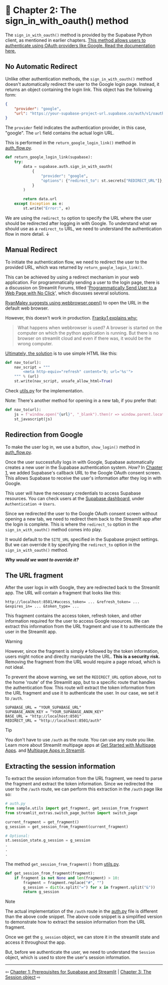 # 📖 Chapter 2: The sign_in_with_oauth() method

The `sign_in_with_oauth()` method is provided by the Supabase Python client, as mentioned in earlier chapters. [This method allows users to authenticate using OAuth providers like Google. Read the documentation here.](https://supabase.com/docs/reference/python/auth-signinwithoauth)

## No Automatic Redirect

Unlike other authentication methods, the `sign_in_with_oauth()` method doesn't automatically redirect the user to the Google login page. Instead, it returns an object containing the login link. This object has the following form:

```json
{
    "provider": "google",
    "url": "https://your-supabase-project-url.supabase.co/auth/v1/oauth/authorize?provider=google"
}
```

The `provider` field indicates the authentication provider, in this case, "google". The `url` field contains the actual login URL.

This is performed in the `return_google_login_link()` method in [auth_flow.py](../sample/auth_flow.py).

```python
def return_google_login_link(supabase):
    try:
        data = supabase.auth.sign_in_with_oauth(
            {
                "provider": "google",
                "options": {"redirect_to": st.secrets["REDIRECT_URL"]},
            }
        )

        return data.url
    except Exception as e:
        st.write("Error:", e)
```

We are using the `redirect_to` option to specify the URL where the user should be redirected after logging in with Google. To understand what we should use as a `redirect_to` URL, we need to understand the authentication flow in more detail. ↓

## Manual Redirect

To initiate the authentication flow, we need to redirect the user to the provided URL, which was returned by `return_google_login_link()`.

This can be achieved by using a redirect mechanism in your web application. For programmatically sending a user to the login page, there is a discussion on Streamlit Forums, titled '[Programmatically Send User to a Web Page with No Click](https://discuss.streamlit.io/t/programmatically-send-user-to-a-web-page-with-no-click/21904)', which discusses several solutions.

[RyanMaley suggests using webbrowser.open()](https://discuss.streamlit.io/t/programmatically-send-user-to-a-web-page-with-no-click/21904/2) to open the URL in the default web browser. 

However, this doesn't work in production. [Franky1 explains why:](https://discuss.streamlit.io/t/programmatically-send-user-to-a-web-page-with-no-click/21904/4)

> What happens when webbrowser is used? A browser is started on the computer on which the python application is running. But there is no browser on streamlit cloud and even if there was, it would be the wrong computer.

[Ultimately, the solution](https://discuss.streamlit.io/t/programmatically-send-user-to-a-web-page-with-no-click/21904/7) is to use simple HTML like this:

```python
def nav_to(url):
    nav_script = """
        <meta http-equiv="refresh" content="0; url='%s'">
    """ % (url)
    st.write(nav_script, unsafe_allow_html=True)
```
Check [utils.py](../sample/utils.py) for the implementation.

Note: There's another method for opening in a new tab, if you prefer that:

```python
def nav_to(url):
    js = f'window.open("{url}", "_blank").then(r => window.parent.location.href);'
    st_javascript(js)
```

## Redirection from Google

To make the user log in, we use a button, `show_login()` method in [auth_flow.py](../sample/auth_flow.py).

Once the user successfully logs in with Google, Supabase automatically creates a new user in the Supabase authentication system. *How?* In [Chapter 1](chapter1.md), we added Supabase's callback URL to the Google OAuth consent screen. This allows Supabase to receive the user's information after they log in with Google.

This user will have the necessary credentials to access Supabase resources. You can check users at the [Supabase dashboard](https://app.supabase.io/), under `Authentication` -> `Users`.

Since we redirected the user to the Google OAuth consent screen without opening a new tab, we need to redirect them back to the Streamlit app after the login is complete. This is where the `redirect_to` option in the `sign_in_with_oauth()` method comes into play. 

It would default to the `SITE_URL` specified in the Supabase project settings. But we can override it by specifying the `redirect_to` option in the `sign_in_with_oauth()` method.

***Why would we want to override it?***

## The URL fragment

After the user logs in with Google, they are redirected back to the Streamlit app. The URL will contain a fragment that looks like this:

```
http://localhost:8501/#access_token= ... &refresh_token= ... &expires_in= ... &token_type= ...
```

This fragment contains the access token, refresh token, and other information required for the user to access Google resources. We can extract this information from the URL fragment and use it to authenticate the user in the Streamlit app.

> [!WARNING]
> However, since the fragment is simply `#` followed by the token information, users might notice and direclty manipulate the URL. **This is a security risk.** Removing the fragment from the URL would require a page reload, which is not ideal.

To prevent the above warning, we set the `REDIRECT_URL` option above, not to the home 'route' of the Streamlit app, but to a specific route that handles the authentication flow. This route will extract the token information from the URL fragment and use it to authenticate the user.
In our case, we set it to `/auth`.

```
SUPABASE_URL = "YOUR_SUPABASE_URL"
SUPABASE_ANON_KEY = "YOUR_SUPABASE_ANON_KEY"
BASE_URL = "http://localhost:8501"
REDIRECT_URL = "http://localhost:8501/auth"
```

> [!TIP]
> You don't have to use `/auth` as the route. You can use any route you like. 
> Learn more about Streamlit multipage apps at [Get Started with Multipage Apps](https://docs.streamlit.io/get-started/tutorials/create-a-multipage-app). and [Multipage Apps in Streamlit](https://docs.streamlit.io/develop/concepts/multipage-apps).

## Extracting the session information

To extract the session information from the URL fragment, we need to parse the fragment and extract the token information. Since we redirected the user to the `/auth` route, we can perform this extraction in the `/auth` page like so:

```python
# auth.py
from sample.utils import get_fragment, get_session_from_fragment
from streamlit_extras.switch_page_button import switch_page

current_fragment = get_fragment()
g_session = get_session_from_fragment(current_fragment)

# Optional:
st.session_state.g_session = g_session
.
.
.
```

The method `get_session_from_fragment()` from [utils.py](../sample/utils.py).

```python
def get_session_from_fragment(fragment):
    if fragment is not None and len(fragment) > 10:
        fragment = fragment.replace("#", "")
        g_session = dict(x.split("=") for x in fragment.split("&"))
        return g_session
```

> [!NOTE]
> The actual implementation of the `/auth` route in the [auth.py](../sample/auth.py) file is different than the above code snippet. The above code snippet is a simplified version to demonstrate how to extract the session information from the URL fragment.

Once we get the `g_session` object, we can store it in the streamlit state and access it throughout the app.

But, before we authenticate the user, we need to understand the `Session` object, which is used to store the user's session information.

---

⇦ [Chapter 1: Prerequisites for Supabase and Streamlit](chapter1.md) | [Chapter 3: The Session object](chapter3.md) ⇨


